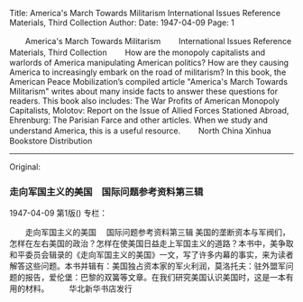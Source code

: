 Title: America's March Towards Militarism International Issues Reference Materials, Third Collection
Author:
Date: 1947-04-09
Page: 1

　　America's March Towards Militarism
　　International Issues Reference Materials, Third Collection
　　How are the monopoly capitalists and warlords of America manipulating American politics? How are they causing America to increasingly embark on the road of militarism? In this book, the American Peace Mobilization’s compiled article "America's March Towards Militarism" writes about many inside facts to answer these questions for readers. This book also includes: The War Profits of American Monopoly Capitalists, Molotov: Report on the Issue of Allied Forces Stationed Abroad, Ehrenburg: The Parisian Farce and other articles. When we study and understand America, this is a useful resource.
　　North China Xinhua Bookstore Distribution



<hr /> 

Original: 


### 走向军国主义的美国　国际问题参考资料第三辑

1947-04-09
第1版()
专栏：

　　走向军国主义的美国
  　国际问题参考资料第三辑
    美国的垄断资本与军阀们，怎样在左右美国的政治？怎样在使美国日益走上军国主义的道路？本书中，美争取和平委员会辑录的《走向军国主义的美国》一文，写了许多内幕的事实，来为读者解答这些问题。本书并辑有：美国独占资本家的军火利润，莫洛托夫：驻外盟军问题的报告，爱伦堡：巴黎的双簧等文章。在我们研究美国认识美国时，这是一本有用的材料。
　　  华北新华书店发行
